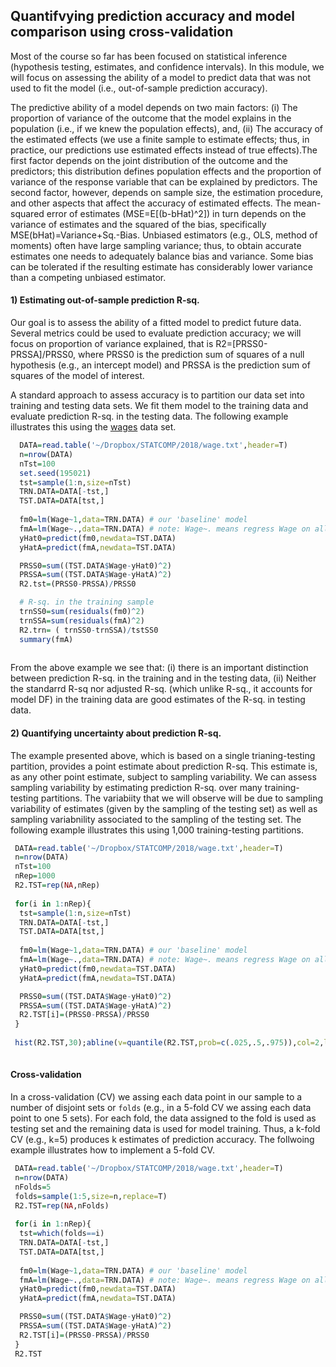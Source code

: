 ## Quantifvying prediction accuracy and model comparison using cross-validation

Most of the course so far has been focused on statistical inference (hypothesis testing,
  estimates, and confidence intervals).
In this module, we will focus on assessing the ability of a model to predict data that was not used to fit the model (i.e., out-of-sample prediction accuracy).

The predictive ability of a model depends on two main factors: (i) The proportion of variance of the outcome that the model explains in the population (i.e., if we knew the population effects), and, (ii) The accuracy of the estimated effects (we use a finite sample to estimate effects; thus, in practice, our predictions use estimated effects instead of true effects).The first factor depends on the joint distribution of the outcome and the predictors; this distribution defines population effects and the proportion of variance of the response variable that can be explained by predictors. The second factor, however, depends on sample size, the estimation procedure, and other aspects that affect the accuracy of estimated effects. The mean-squared error of estimates (MSE=E[(b-bHat)^2]) in turn depends on the variance of estimates and the squared of the bias, specifically MSE(bHat)=Variance+Sq.-Bias. Unbiased estimators (e.g., OLS, method of moments) often have large sampling variance; thus, to obtain accurate estimates one needs  to adequately balance bias and variance.  Some bias can be tolerated if the resulting estimate has considerably lower variance than a competing unbiased estimator.

#### 1) Estimating out-of-sample prediction R-sq.

Our goal is to assess the ability of a fitted model to predict future data. Several metrics could be used to evaluate prediction accuracy; we will focus on proportion of variance explained, that is R2=[PRSS0-PRSSA]/PRSS0, where PRSS0 is the prediction sum of squares of a null hypothesis (e.g., an intercept model) 
and PRSSA is the prediction sum of squares of the model of interest. 

A standard approach to assess accuracy is to partition our data set into training and testing data sets. We fit them model to the training data and evaluate
prediction R-sq. in the testing data. The following example illustrates this using the [wages](https://github.com/gdlc/STAT_COMP/blob/master/wages.txt) data set.

```r
  DATA=read.table('~/Dropbox/STATCOMP/2018/wage.txt',header=T)
  n=nrow(DATA)
  nTst=100
  set.seed(195021) 
  tst=sample(1:n,size=nTst)
  TRN.DATA=DATA[-tst,]
  TST.DATA=DATA[tst,]
  
  fm0=lm(Wage~1,data=TRN.DATA) # our 'baseline' model
  fmA=lm(Wage~.,data=TRN.DATA) # note: Wage~. means regress Wage on all the other variables in 'data'
  yHat0=predict(fm0,newdata=TST.DATA)
  yHatA=predict(fmA,newdata=TST.DATA)

  PRSS0=sum((TST.DATA$Wage-yHat0)^2)
  PRSSA=sum((TST.DATA$Wage-yHatA)^2)
  R2.tst=(PRSS0-PRSSA)/PRSS0

  # R-sq. in the training sample
  trnSS0=sum(residuals(fm0)^2)
  trnSSA=sum(residuals(fmA)^2)
  R2.trn= ( trnSS0-trnSSA)/tstSS0
  summary(fmA)
  
```

From the above example we see that: (i) there is an important distinction between prediction R-sq. in the training and in the testing data, (ii) Neither the standarrd R-sq nor adjusted R-sq. (which unlike R-sq., it accounts for model DF) in the training data are good estimates of the R-sq. in testing data.

#### 2) Quantifying uncertainty about prediction R-sq.

The example presented above, which is based on a single trianing-testing partition, provides a point estimate about prediction R-sq. This estimate is, as any other point estimate, subject to sampling variability. We can assess sampling variability by estimating prediction R-sq. over many training-testing partitions. The variabiity that we will observe will be due to sampling variability of estimates (given by the sampling of the testing set) as well as sampling variabnility associated to the sampling of the testing set. The following example illustrates this using 1,000 training-testing partitions.

```r
 DATA=read.table('~/Dropbox/STATCOMP/2018/wage.txt',header=T)
 n=nrow(DATA)
 nTst=100
 nRep=1000
 R2.TST=rep(NA,nRep)
 
 for(i in 1:nRep){
  tst=sample(1:n,size=nTst)
  TRN.DATA=DATA[-tst,]
  TST.DATA=DATA[tst,]
 
  fm0=lm(Wage~1,data=TRN.DATA) # our 'baseline' model
  fmA=lm(Wage~.,data=TRN.DATA) # note: Wage~. means regress Wage on all the other variables in 'data'
  yHat0=predict(fm0,newdata=TST.DATA)
  yHatA=predict(fmA,newdata=TST.DATA)

  PRSS0=sum((TST.DATA$Wage-yHat0)^2)
  PRSSA=sum((TST.DATA$Wage-yHatA)^2)
  R2.TST[i]=(PRSS0-PRSSA)/PRSS0
 }
 
 hist(R2.TST,30);abline(v=quantile(R2.TST,prob=c(.025,.5,.975)),col=2,lwd=2,lty=2)
 
```


#### Cross-validation

In a cross-validation (CV) we assing each data point in our sample to a number of disjoint sets or `folds` (e.g., in a 5-fold CV we assing each data point to one 5 sets). For each fold, the data assigned to the fold is used as testing set and the remaining data is used for model training. Thus, a k-fold CV (e.g., k=5) produces k estimates of prediction accuracy. The follwoing example illustrates how to implement a 5-fold CV.



```r
 DATA=read.table('~/Dropbox/STATCOMP/2018/wage.txt',header=T)
 n=nrow(DATA)
 nFolds=5
 folds=sample(1:5,size=n,replace=T)
 R2.TST=rep(NA,nFolds)
 
 for(i in 1:nRep){
  tst=which(folds==i)
  TRN.DATA=DATA[-tst,]
  TST.DATA=DATA[tst,]
 
  fm0=lm(Wage~1,data=TRN.DATA) # our 'baseline' model
  fmA=lm(Wage~.,data=TRN.DATA) # note: Wage~. means regress Wage on all the other variables in 'data'
  yHat0=predict(fm0,newdata=TST.DATA)
  yHatA=predict(fmA,newdata=TST.DATA)

  PRSS0=sum((TST.DATA$Wage-yHat0)^2)
  PRSSA=sum((TST.DATA$Wage-yHatA)^2)
  R2.TST[i]=(PRSS0-PRSSA)/PRSS0
 }
 R2.TST 
 
```

